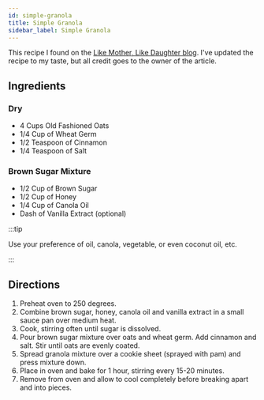 ```yaml
---
id: simple-granola
title: Simple Granola
sidebar_label: Simple Granola
---
```


This recipe I found on the [Like Mother, Like Daughter blog](https://lmld.org/simple-granola/). I've updated the recipe to my taste, but all credit goes to the owner of the article.

## Ingredients 

### Dry

+ 4 Cups Old Fashioned Oats
+ 1/4 Cup of Wheat Germ
+ 1/2 Teaspoon of Cinnamon
+ 1/4 Teaspoon of Salt

### Brown Sugar Mixture

+ 1/2 Cup of Brown Sugar
+ 1/2 Cup of Honey
+ 1/4 Cup of Canola Oil
+ Dash of Vanilla Extract (optional)

:::tip

Use your preference of oil, canola, vegetable, or even coconut oil, etc.

:::

## Directions

1. Preheat oven to 250 degrees.
1. Combine brown sugar, honey, canola oil and vanilla extract in a small sauce pan over medium heat.
1. Cook, stirring often until sugar is dissolved.
1. Pour brown sugar mixture over oats and wheat germ. Add cinnamon and salt. Stir until oats are evenly coated.
1. Spread granola mixture over a cookie sheet (sprayed with pam) and press mixture down.
1. Place in oven and bake for 1 hour, stirring every 15-20 minutes.
1. Remove from oven and allow to cool completely before breaking apart and into pieces.


